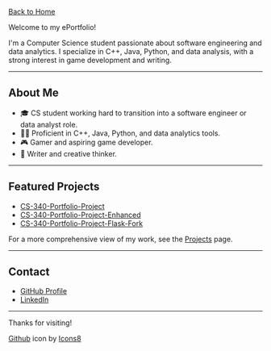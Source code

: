 [Back to Home](https://madelinejmeyers.github.io/)

Welcome to my ePortfolio!

I'm a Computer Science student passionate about software engineering and data analytics. I specialize in C++, Java, Python, and data analysis, with a strong interest in game development and writing.

---

## About Me

- 🎓 CS student working hard to transition into a software engineer or data analyst role.
- 👩‍💻 Proficient in C++, Java, Python, and data analytics tools.
- 🎮 Gamer and aspiring game developer.
- 📝 Writer and creative thinker.

---

## Featured Projects

- [CS-340-Portfolio-Project](https://github.com/MadelineJMeyers/CS340-Portfolio-Project)
- [CS-340-Portfolio-Project-Enhanced](https://github.com/MadelineJMeyers/CS340-Portfolio-Project-Enhanced)
- [CS-340-Portfolio-Project-Flask-Fork](https://github.com/MadelineJMeyers/CS340-Portfolio-Project-Flask-Fork)

For a more comprehensive view of my work, see the [Projects](projects.md) page.

---

## Contact

- [GitHub Profile](https://github.com/MadelineJMeyers)
- [LinkedIn](https://www.linkedin.com/in/matthew-meyers-060466280/) 

---

Thanks for visiting!

[Github](https://github.com) icon by [Icons8](https://icons8.com")

